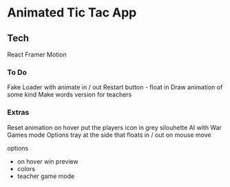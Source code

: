 # Animated Tic Tac App

## Tech

React
Framer Motion

### To Do

Fake Loader with animate in / out
Restart button - float in
Draw animation of some kind
Make words version for teachers

### Extras

Reset animation
on hover put the players icon in grey silouhette
AI with War Games mode
Options tray at the side that floats in / out on mouse move

options
- on hover win preview
- colors
- teacher game mode